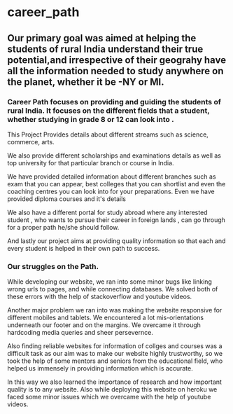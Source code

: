 # career_path
## Our primary goal was aimed at helping the students of rural India understand their true potential,and irrespective of their geograhy have all the information needed to study anywhere on the planet, whether it be -NY or MI.

### Career Path focuses on providing and guiding the students of rural India. It focuses on the different fields that a student, whether studying in grade 8 or 12 can look into .

This Project Provides details about different streams such as science, commerce, arts. 

We also provide different scholarships and examinations details as well as top university for that particular branch or course in India.

We have provided detailed information about different branches such as exam that you can appear, best colleges that you can shortlist and even the coaching centres you can look into for your preparations. 
Even we have provided diploma courses and it's details

We also have a different portal for study abroad where any interested student , who wants to pursue their career in foreign lands , can go through for a proper path he/she should follow.

And lastly our project aims at providing quality information so that each and every student is helped in their own path to success.

### Our struggles on the Path.

While developing our website, we ran into some minor bugs like linking wrong urls to pages, and while connecting databases. We solved both of these errors with the help of stackoverflow and youtube videos. 

Another major problem we ran into was making the website responsive for different mobiles and tablets. We encountered a lot mis-orientations underneath our footer and on the margins. We overcame it through hardcoding media queries and sheer persevernce. 

Also finding reliable websites for information of collges and courses was a difficult task as our aim was to make our website highly trustworthy, so we took the help of some mentors and seniors from the educational field, who helped us immensely in providing information which is accurate. 

In this way we also learned the importance of research and how important quality is to any website. Also while deploying this website on heroku we faced some minor issues which we overcame with the help of youtube videos.
